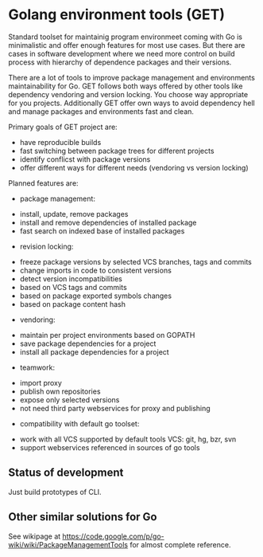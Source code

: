 Golang environment tools (GET)
==============================

Standard toolset for maintainig program environmeet coming with Go
is minimalistic and offer enough features for most use cases. But
there are cases in software development where we need more control
on build process with hierarchy of dependence packages and their
versions.

There are a lot of tools to improve package management and environments
maintainability for Go. GET follows both ways offered by other tools
like dependency vendoring and version locking. You choose way appropriate
for you projects. Additionally GET offer own ways to avoid dependency hell
and manage packages and environments fast and clean.

Primary goals of GET project are:

* have reproducible builds
* fast switching between package trees for different projects
* identify conflicst with package versions
* offer different ways for different needs (vendoring vs version locking)

Planned features are:

* package management:
 - install, update, remove packages
 - install and remove dependencies of installed package
 - fast search on indexed base of installed packages
* revision locking:
 - freeze package versions by selected VCS branches, tags and commits
 - change imports in code to consistent versions
 - detect version incompatibilities
  - based on VCS tags and commits
  - based on package exported symbols changes
  - based on package content hash
* vendoring:
 - maintain per project environments based on GOPATH
 - save package dependencies for a project
 - install all package dependencies for a project
* teamwork:
 - import proxy
 - publish own repositories
 - expose only selected versions
 - not need third party webservices for proxy and publishing
* compatibility with default go toolset:
 - work with all VCS supported by default tools VCS: git, hg, bzr, svn
 - support webservices referenced in sources of go tools

Status of development
---------------------

Just build prototypes of CLI.

Other similar solutions for Go
------------------------------

See wikipage at https://code.google.com/p/go-wiki/wiki/PackageManagementTools for almost complete reference.